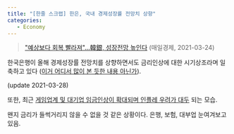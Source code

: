 ```yaml
---
title: "[한줄 스크랩] 한은, 국내 경제성장률 전망치 상향"
categories:
   - Economy
---
```


> ["예상보다 회복 빨라져"…韓銀, 성장전망 높인다][1] (매일경제, 2021-03-24)

한국은행이 올해 경제성장률 전망치를 상향하면서도 금리인상에 대한 시기상조라며 일축하고 있다
([이거 어디서 많이 본 듯한 내용 아닌가][2]).

(update 2021-03-28)

또한, 최근 [게임업계 및 대기업 임금인상이 확대되며 인플레 우려가 대두][3] 되는 모습.

왠지 금리가 들썩거리지 않을 수 없을 것 같은 상황이다.
은행, 보험, 대부업 눈여겨보고 있음.

[1]: https://www.mk.co.kr/news/economy/view/2021/03/281517/
[2]: https://www.mk.co.kr/news/economy/view/2021/03/240913/
[3]: https://www.hankyung.com/economy/article/2021032808461